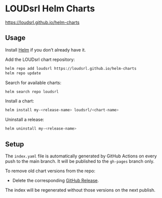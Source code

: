 # LOUDsrl Helm Charts

https://loudsrl.github.io/helm-charts

## Usage

Install [Helm](https://helm.sh) if you don’t already have it.

Add the LOUDsrl chart repository:

```bash
helm repo add loudsrl https://loudsrl.github.io/helm-charts
helm repo update
```

Search for available charts:

```bash
helm search repo loudsrl
```

Install a chart:

```bash
helm install my-<release-name> loudsrl/<chart-name>
```

Uninstall a release:

```bash
helm uninstall my-<release-name>
```

## Setup

The `index.yaml` file is automatically generated by GitHub Actions on every push to the main branch. It will be published to the `gh-pages` branch only.

To remove old chart versions from the repo:

- Delete the corresponding [GitHub Release](https://github.com/Loudsrl/helm-charts/releases).

The index will be regenerated without those versions on the next publish.
